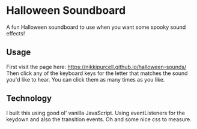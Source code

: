 # Halloween Soundboard
A fun Halloween soundboard to use when you want some spooky sound effects!

## Usage
First visit the page here: https://nikkipurcell.github.io/halloween-sounds/ Then click any of the keyboard keys for the letter that matches the sound you'd like to hear. You can click them as many times as you like.

## Technology
I built this using good ol' vanilla JavaScript. Using eventListeners for the keydown and also the transition events. Oh and some nice css to measure.
